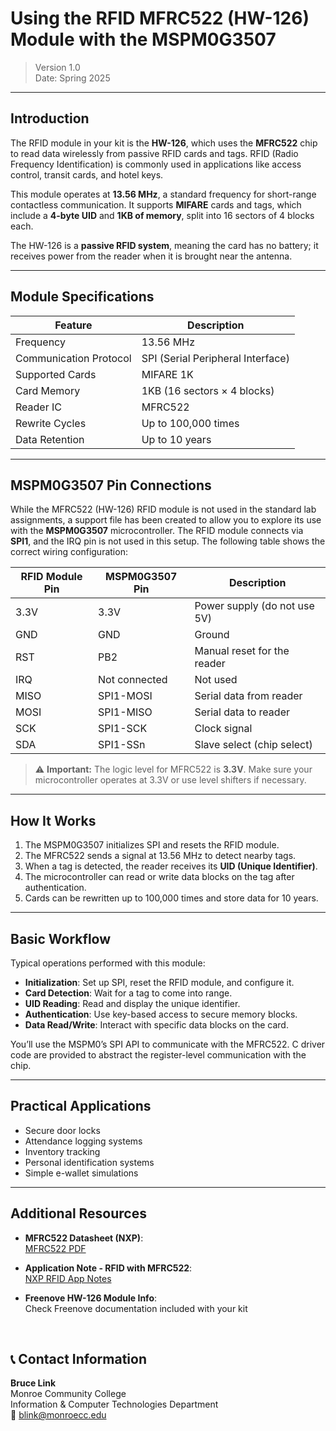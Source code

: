# Using the RFID MFRC522 (HW-126) Module with the MSPM0G3507  
>Version 1.0  
>Date: Spring 2025  
---  

## Introduction  
The RFID module in your kit is the **HW-126**, which uses the **MFRC522** chip to read data wirelessly from passive RFID cards and tags. RFID (Radio Frequency Identification) is commonly used in applications like access control, transit cards, and hotel keys.

This module operates at **13.56 MHz**, a standard frequency for short-range contactless communication. It supports **MIFARE** cards and tags, which include a **4-byte UID** and **1KB of memory**, split into 16 sectors of 4 blocks each.

The HW-126 is a **passive RFID system**, meaning the card has no battery; it receives power from the reader when it is brought near the antenna.

---

## Module Specifications  

| Feature                  | Description                               |
|--------------------------|-------------------------------------------|
| Frequency                | 13.56 MHz                                 |
| Communication Protocol   | SPI (Serial Peripheral Interface)         |
| Supported Cards          | MIFARE 1K                                 |
| Card Memory              | 1KB (16 sectors × 4 blocks)               |
| Reader IC                | MFRC522                                   |
| Rewrite Cycles           | Up to 100,000 times                       |
| Data Retention           | Up to 10 years                            |

---

## MSPM0G3507 Pin Connections  

While the MFRC522 (HW-126) RFID module is not used in the standard lab assignments, a support file has been created to allow you to explore its use with the **MSPM0G3507** microcontroller. The RFID module connects via **SPI1**, and the IRQ pin is not used in this setup. The following table shows the correct wiring configuration:

| RFID Module Pin | MSPM0G3507 Pin      | Description                    |
|------------------|---------------------|--------------------------------|
| 3.3V             | 3.3V                | Power supply (do not use 5V)  |
| GND              | GND                 | Ground                         |
| RST              | PB2                 | Manual reset for the reader   |
| IRQ              | Not connected       | Not used                       |
| MISO             | SPI1-MOSI           | Serial data from reader        |
| MOSI             | SPI1-MISO           | Serial data to reader          |
| SCK              | SPI1-SCK            | Clock signal                   |
| SDA              | SPI1-SSn            | Slave select (chip select)     |

> ⚠️ **Important:** The logic level for MFRC522 is **3.3V**. Make sure your microcontroller operates at 3.3V or use level shifters if necessary.

---

## How It Works  

1. The MSPM0G3507 initializes SPI and resets the RFID module.
2. The MFRC522 sends a signal at 13.56 MHz to detect nearby tags.
3. When a tag is detected, the reader receives its **UID (Unique Identifier)**.
4. The microcontroller can read or write data blocks on the tag after authentication.
5. Cards can be rewritten up to 100,000 times and store data for 10 years.

---

## Basic Workflow  

Typical operations performed with this module:

- **Initialization**: Set up SPI, reset the RFID module, and configure it.
- **Card Detection**: Wait for a tag to come into range.
- **UID Reading**: Read and display the unique identifier.
- **Authentication**: Use key-based access to secure memory blocks.
- **Data Read/Write**: Interact with specific data blocks on the card.

You’ll use the MSPM0’s SPI API to communicate with the MFRC522. C driver code are provided to abstract the register-level communication with the chip.

---

## Practical Applications  

- Secure door locks  
- Attendance logging systems  
- Inventory tracking  
- Personal identification systems  
- Simple e-wallet simulations  

---

## Additional Resources  

- **MFRC522 Datasheet (NXP)**:  
  [MFRC522 PDF](https://www.nxp.com/docs/en/data-sheet/MFRC522.pdf)

- **Application Note - RFID with MFRC522**:  
  [NXP RFID App Notes](https://www.nxp.com/products/rfid-nfc)

- **Freenove HW-126 Module Info**:  
  Check Freenove documentation included with your kit

<br>

## 📞 Contact Information

**Bruce Link**  
Monroe Community College  
Information & Computer Technologies Department  
📧 [blink@monroecc.edu](mailto:blink@monroecc.edu)